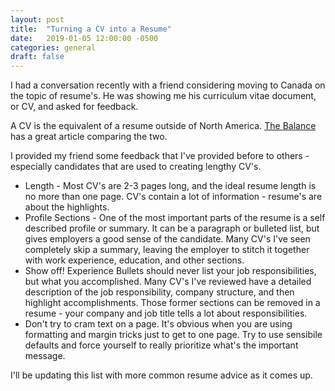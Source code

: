 ```yaml
---
layout: post
title:  "Turning a CV into a Resume"
date:   2019-01-05 12:00:00 -0500
categories: general
draft: false
---
```


I had a conversation recently with a friend considering moving to Canada on the topic of resume's. He was showing me his curriculum vitae document, or CV, and asked for feedback. 

A CV is the equivalent of a resume outside of North America. [The Balance](https://www.thebalancecareers.com/cv-vs-resume-2058495) has a great article comparing the two.

I provided my friend some feedback that I've provided before to others - especially candidates that are used to creating lengthy CV's. 

* Length - Most CV's are 2-3 pages long, and the ideal resume length is no more than one page. CV's contain a lot of information - resume's are about the highlights.
* Profile Sections - One of the most important parts of the resume is a self described profile or summary. It can be a paragraph or bulleted list, but gives employers a good sense of the candidate. Many CV's I've seen completely skip a summary, leaving the employer to stitch it together with work experience, education, and other sections. 
* Show off! Experience Bullets should never list your job responsibilities, but what you accomplished. Many CV's I've reviewed have a detailed description of the job responsibility, company structure, and then highlight accomplishments. Those former sections can be removed in a resume - your company and job title tells a lot about responsibilities.
* Don't try to cram text on a page. It's obvious when you are using formatting and margin tricks just to get to one page. Try to use sensibile defaults and force yourself to really prioritize what's the important message.

I'll be updating this list with more common resume advice as it comes up.